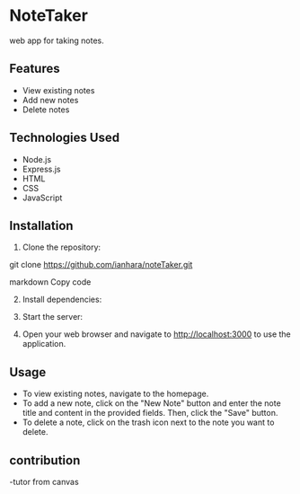 # NoteTaker

  web app for taking notes.

## Features

- View existing notes
- Add new notes
- Delete notes

## Technologies Used

- Node.js
- Express.js
- HTML
- CSS
- JavaScript

## Installation

1. Clone the repository:

git clone https://github.com/ianhara/noteTaker.git

markdown
Copy code

2. Install dependencies:

3. Start the server:

4. Open your web browser and navigate to [http://localhost:3000](http://localhost:3000) to use the application.

## Usage

- To view existing notes, navigate to the homepage.
- To add a new note, click on the "New Note" button and enter the note title and content in the provided fields. Then, click the "Save" button.
- To delete a note, click on the trash icon next to the note you want to delete.

## contribution 
-tutor from canvas




